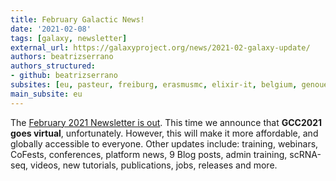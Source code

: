 ```yaml
---
title: February Galactic News!
date: '2021-02-08'
tags: [galaxy, newsletter]
external_url: https://galaxyproject.org/news/2021-02-galaxy-update/
authors: beatrizserrano
authors_structured:
- github: beatrizserrano
subsites: [eu, pasteur, freiburg, erasmusmc, elixir-it, belgium, genouest]
main_subsite: eu
---
```


The [February 2021 Newsletter is out](https://galaxyproject.org/news/2021-02-galaxy-update/). This time we announce that __GCC2021 goes virtual__, unfortunately. However, this will make it more affordable, and globally accessible to everyone. Other updates include: training, webinars, CoFests, conferences, platform news, 9 Blog posts, admin training, scRNA-seq, videos, new tutorials, publications, jobs, releases and more.

